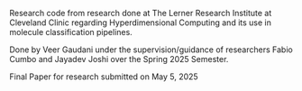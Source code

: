 Research code from research done at The Lerner Research Institute at Cleveland Clinic regarding Hyperdimensional Computing and its use in molecule classification pipelines.

Done by Veer Gaudani under the supervision/guidance of researchers Fabio Cumbo and Jayadev Joshi over the Spring 2025 Semester.

Final Paper for research submitted on May 5, 2025
